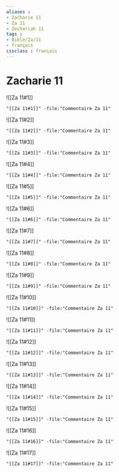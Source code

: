 ```yaml
---
aliases : 
- Zacharie 11
- Za 11
- Zechariah 11
tags : 
- Bible/Za/11
- français
cssclass : français
---
```


# Zacharie 11

![[Za 11#1]]

```query
"[[Za 11#1]]" -file:"Commentaire Za 11"
```

![[Za 11#2]]

```query
"[[Za 11#2]]" -file:"Commentaire Za 11"
```

![[Za 11#3]]

```query
"[[Za 11#3]]" -file:"Commentaire Za 11"
```

![[Za 11#4]]

```query
"[[Za 11#4]]" -file:"Commentaire Za 11"
```

![[Za 11#5]]

```query
"[[Za 11#5]]" -file:"Commentaire Za 11"
```

![[Za 11#6]]

```query
"[[Za 11#6]]" -file:"Commentaire Za 11"
```

![[Za 11#7]]

```query
"[[Za 11#7]]" -file:"Commentaire Za 11"
```

![[Za 11#8]]

```query
"[[Za 11#8]]" -file:"Commentaire Za 11"
```

![[Za 11#9]]

```query
"[[Za 11#9]]" -file:"Commentaire Za 11"
```

![[Za 11#10]]

```query
"[[Za 11#10]]" -file:"Commentaire Za 11"
```

![[Za 11#11]]

```query
"[[Za 11#11]]" -file:"Commentaire Za 11"
```

![[Za 11#12]]

```query
"[[Za 11#12]]" -file:"Commentaire Za 11"
```

![[Za 11#13]]

```query
"[[Za 11#13]]" -file:"Commentaire Za 11"
```

![[Za 11#14]]

```query
"[[Za 11#14]]" -file:"Commentaire Za 11"
```

![[Za 11#15]]

```query
"[[Za 11#15]]" -file:"Commentaire Za 11"
```

![[Za 11#16]]

```query
"[[Za 11#16]]" -file:"Commentaire Za 11"
```

![[Za 11#17]]

```query
"[[Za 11#17]]" -file:"Commentaire Za 11"
```

